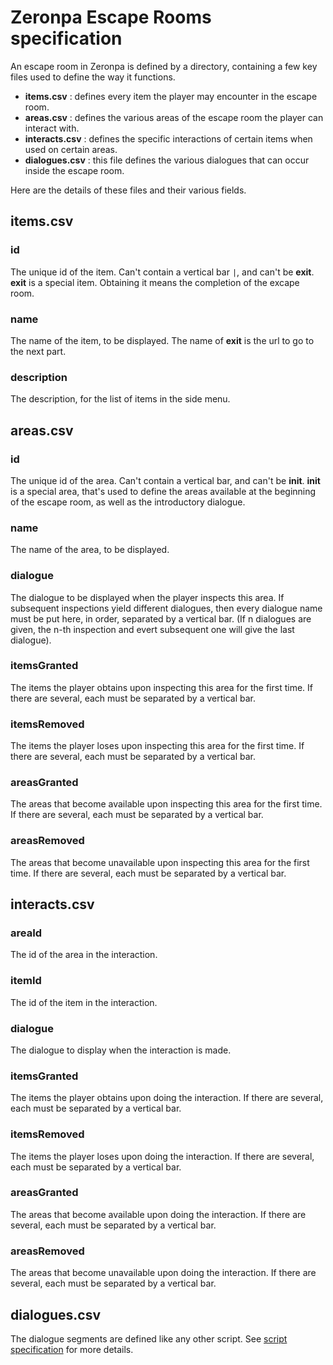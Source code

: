 # Zeronpa Escape Rooms specification

An escape room in Zeronpa is defined by a directory, containing a few key files used to define the way it functions.

- **items.csv** : defines every item the player may encounter in the escape room.
- **areas.csv** : defines the various areas of the escape room the player can interact with.
- **interacts.csv** : defines the specific interactions of certain items when used on certain areas.
- **dialogues.csv** : this file defines the various dialogues that can occur inside the escape room.
<!-- End of the list -->

Here are the details of these files and their various fields.

## items.csv
### id

The unique id of the item. Can't contain a vertical bar `|`, and can't be **exit**.
**exit** is a special item. Obtaining it means the completion of the excape room.

### name

The name of the item, to be displayed.
The name of **exit** is the url to go to the next part.

### description

The description, for the list of items in the side menu.

## areas.csv
### id

The unique id of the area. Can't contain a vertical bar, and can't be **init**.
**init** is a special area, that's used to define the areas available at the beginning of the escape room, as well as the introductory dialogue.

### name

The name of the area, to be displayed.

### dialogue

The dialogue to be displayed when the player inspects this area.
If subsequent inspections yield different dialogues, then every dialogue name must be put here, in order, separated by a vertical bar.
(If n dialogues are given, the n-th inspection and evert subsequent one will give the last dialogue).

### itemsGranted

The items the player obtains upon inspecting this area for the first time. If there are several, each must be separated by a vertical bar.

### itemsRemoved

The items the player loses upon inspecting this area for the first time. If there are several, each must be separated by a vertical bar.

### areasGranted

The areas that become available upon inspecting this area for the first time. If there are several, each must be separated by a vertical bar.

### areasRemoved

The areas that become unavailable upon inspecting this area for the first time. If there are several, each must be separated by a vertical bar.

## interacts.csv
### areaId

The id of the area in the interaction.

### itemId

The id of the item in the interaction.

### dialogue

The dialogue to display when the interaction is made.

### itemsGranted

The items the player obtains upon doing the interaction. If there are several, each must be separated by a vertical bar.

### itemsRemoved

The items the player loses upon doing the interaction. If there are several, each must be separated by a vertical bar.

### areasGranted

The areas that become available upon doing the interaction. If there are several, each must be separated by a vertical bar.

### areasRemoved

The areas that become unavailable upon doing the interaction. If there are several, each must be separated by a vertical bar.

## dialogues.csv

The dialogue segments are defined like any other script. See [script specification](../scriptSpec.md) for more details.

